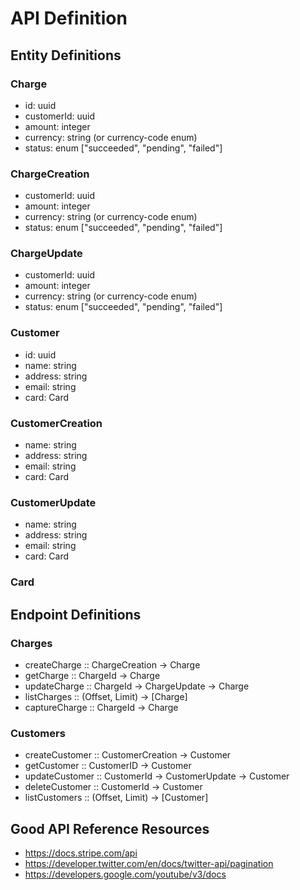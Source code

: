 # API Definition

## Entity Definitions

### Charge

- id: uuid
- customerId: uuid
- amount: integer
- currency: string (or currency-code enum)
- status: enum ["succeeded", "pending", "failed"]

### ChargeCreation

- customerId: uuid
- amount: integer
- currency: string (or currency-code enum)
- status: enum ["succeeded", "pending", "failed"]

### ChargeUpdate

- customerId: uuid
- amount: integer
- currency: string (or currency-code enum)
- status: enum ["succeeded", "pending", "failed"]

### Customer

- id: uuid
- name: string
- address: string
- email: string
- card: Card

### CustomerCreation

- name: string
- address: string
- email: string
- card: Card

### CustomerUpdate

- name: string
- address: string
- email: string
- card: Card

### Card

## Endpoint Definitions

### Charges

- createCharge :: ChargeCreation -> Charge
- getCharge :: ChargeId -> Charge
- updateCharge :: ChargeId -> ChargeUpdate -> Charge
- listCharges :: (Offset, Limit) -> [Charge]
- captureCharge :: ChargeId -> Charge

### Customers

- createCustomer :: CustomerCreation -> Customer
- getCustomer :: CustomerID -> Customer
- updateCustomer :: CustomerId -> CustomerUpdate -> Customer
- deleteCustomer :: CustomerId -> Customer
- listCustomers :: (Offset, Limit) -> [Customer]

## Good API Reference Resources

- <https://docs.stripe.com/api>
- <https://developer.twitter.com/en/docs/twitter-api/pagination>
- <https://developers.google.com/youtube/v3/docs>
